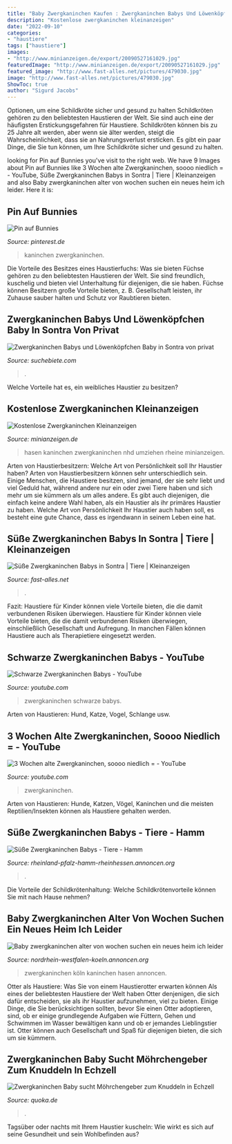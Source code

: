 ```yaml
---
title: "Baby Zwergkaninchen Kaufen : Zwergkaninchen Babys Und Löwenköpfchen Baby In Sontra Von Privat"
description: "Kostenlose zwergkaninchen kleinanzeigen"
date: "2022-09-10"
categories:
- "haustiere"
tags: ["haustiere"]
images:
- "http://www.minianzeigen.de/export/20090527161029.jpg"
featuredImage: "http://www.minianzeigen.de/export/20090527161029.jpg"
featured_image: "http://www.fast-alles.net/pictures/479030.jpg"
image: "http://www.fast-alles.net/pictures/479030.jpg"
ShowToc: true
author: "Sigurd Jacobs"
---
```



Optionen, um eine Schildkröte sicher und gesund zu halten
Schildkröten gehören zu den beliebtesten Haustieren der Welt. Sie sind auch eine der häufigsten Erstickungsgefahren für Haustiere. Schildkröten können bis zu 25 Jahre alt werden, aber wenn sie älter werden, steigt die Wahrscheinlichkeit, dass sie an Nahrungsverlust ersticken. Es gibt ein paar Dinge, die Sie tun können, um Ihre Schildkröte sicher und gesund zu halten.

	

		
looking for Pin auf Bunnies you've visit to the right web. We have 9 Images about Pin auf Bunnies like 3 Wochen alte Zwergkaninchen, soooo niedlich = - YouTube, Süße Zwergkaninchen Babys in Sontra | Tiere | Kleinanzeigen and also Baby zwergkaninchen alter von wochen suchen ein neues heim ich leider. Here it is:
		
    
## Pin Auf Bunnies

<img loading=lazy src="https://i.pinimg.com/736x/83/24/83/83248342de909bf62995cd595417ac60--oberpfalz-ebay-kleinanzeigen.jpg" onerror="this.onerror=null;this.src='https://tse2.mm.bing.net/th?id=OIP.VG1ORIoyCtXrgXftXRLiKQHaHa&amp;pid=15.1';" alt="Pin auf Bunnies">

_Source: pinterest.de_

>kaninchen zwergkaninchen. 

	

Die Vorteile des Besitzes eines Haustierfuchs: Was sie bieten
Füchse gehören zu den beliebtesten Haustieren der Welt. Sie sind freundlich, kuschelig und bieten viel Unterhaltung für diejenigen, die sie haben. Füchse können Besitzern große Vorteile bieten, z. B. Gesellschaft leisten, ihr Zuhause sauber halten und Schutz vor Raubtieren bieten.

    
## Zwergkaninchen Babys Und Löwenköpfchen Baby In Sontra Von Privat

<img loading=lazy src="http://xpic.suchebiete.com/bild_Zwergkaninchen-Babys-Loewenkoepfchen-Baby,2250605,280,0,0,200.jpg" onerror="this.onerror=null;this.src='https://tse3.mm.bing.net/th?id=OIP.5wgYxDDNYAjB1loRs61kUgAAAA&amp;pid=15.1';" alt="Zwergkaninchen Babys und Löwenköpfchen Baby in Sontra von privat">

_Source: suchebiete.com_

>. 

	

Welche Vorteile hat es, ein weibliches Haustier zu besitzen?

    
## Kostenlose Zwergkaninchen Kleinanzeigen

<img loading=lazy src="http://www.minianzeigen.de/export/20090527161029.jpg" onerror="this.onerror=null;this.src='https://tse4.mm.bing.net/th?id=OIP.xoISrJzguupDdicQbK2LcgHaE8&amp;pid=15.1';" alt="Kostenlose Zwergkaninchen Kleinanzeigen">

_Source: minianzeigen.de_

>hasen kaninchen zwergkaninchen nhd umziehen rheine minianzeigen. 

	

Arten von Haustierbesitzern: Welche Art von Persönlichkeit soll Ihr Haustier haben?
Arten von Haustierbesitzern können sehr unterschiedlich sein. Einige Menschen, die Haustiere besitzen, sind jemand, der sie sehr liebt und viel Geduld hat, während andere nur ein oder zwei Tiere haben und sich mehr um sie kümmern als um alles andere. Es gibt auch diejenigen, die einfach keine andere Wahl haben, als ein Haustier als ihr primäres Haustier zu haben. Welche Art von Persönlichkeit Ihr Haustier auch haben soll, es besteht eine gute Chance, dass es irgendwann in seinem Leben eine hat.

    
## Süße Zwergkaninchen Babys In Sontra | Tiere | Kleinanzeigen

<img loading=lazy src="http://www.fast-alles.net/pictures/479030.jpg" onerror="this.onerror=null;this.src='https://tse3.mm.bing.net/th?id=OIP.cTfsfBqCtzjY3RaSZrBTXwHaFj&amp;pid=15.1';" alt="Süße Zwergkaninchen Babys in Sontra | Tiere | Kleinanzeigen">

_Source: fast-alles.net_

>. 

	

Fazit: Haustiere für Kinder können viele Vorteile bieten, die die damit verbundenen Risiken überwiegen.
Haustiere für Kinder können viele Vorteile bieten, die die damit verbundenen Risiken überwiegen, einschließlich Gesellschaft und Aufregung. In manchen Fällen können Haustiere auch als Therapietiere eingesetzt werden.

    
## Schwarze Zwergkaninchen Babys - YouTube

<img loading=lazy src="https://i.ytimg.com/vi/-OToZqedDpE/maxresdefault.jpg" onerror="this.onerror=null;this.src='https://tse2.mm.bing.net/th?id=OIP.yzPB6tnmtQYmFrN405TtsgHaEK&amp;pid=15.1';" alt="Schwarze Zwergkaninchen Babys - YouTube">

_Source: youtube.com_

>zwergkaninchen schwarze babys. 

	

Arten von Haustieren: Hund, Katze, Vogel, Schlange usw.

    
## 3 Wochen Alte Zwergkaninchen, Soooo Niedlich = - YouTube

<img loading=lazy src="https://i.ytimg.com/vi/3eG8GJqBbX4/maxresdefault.jpg" onerror="this.onerror=null;this.src='https://tse2.mm.bing.net/th?id=OIP.TiuslqIFaDcPtnesI7JlzQHaEK&amp;pid=15.1';" alt="3 Wochen alte Zwergkaninchen, soooo niedlich = - YouTube">

_Source: youtube.com_

>zwergkaninchen. 

	

Arten von Haustieren: Hunde, Katzen, Vögel, Kaninchen und die meisten Reptilien/Insekten können als Haustiere gehalten werden.

    
## Süße Zwergkaninchen Babys - Tiere - Hamm

<img loading=lazy src="http://rheinland-pfalz-hamm-rheinhessen.annoncen.org/export/NTQ2YWY5ODBiN2JlYmM0NDZjMTI4MmU4NjJmOWI.jpg" onerror="this.onerror=null;this.src='https://tse1.mm.bing.net/th?id=OIP.dymqjRahjSLI27gJOhUIAQHaFj&amp;pid=15.1';" alt="Süße Zwergkaninchen Babys - Tiere - Hamm">

_Source: rheinland-pfalz-hamm-rheinhessen.annoncen.org_

>. 

	

Die Vorteile der Schildkrötenhaltung: Welche Schildkrötenvorteile können Sie mit nach Hause nehmen?

    
## Baby Zwergkaninchen Alter Von Wochen Suchen Ein Neues Heim Ich Leider

<img loading=lazy src="http://nordrhein-westfalen-koeln.annoncen.org/export/OWQ4NzQxODc2YzMxNjBmZTg2MGExM2U5OGZlMjg.jpg" onerror="this.onerror=null;this.src='https://tse1.mm.bing.net/th?id=OIP.gaQgSwdSfrj_f5loEj8hlAHaFj&amp;pid=15.1';" alt="Baby zwergkaninchen alter von wochen suchen ein neues heim ich leider">

_Source: nordrhein-westfalen-koeln.annoncen.org_

>zwergkaninchen köln kaninchen hasen annoncen. 

	

Otter als Haustiere: Was Sie von einem Haustierotter erwarten können
Als eines der beliebtesten Haustiere der Welt haben Otter denjenigen, die sich dafür entscheiden, sie als ihr Haustier aufzunehmen, viel zu bieten. Einige Dinge, die Sie berücksichtigen sollten, bevor Sie einen Otter adoptieren, sind, ob er einige grundlegende Aufgaben wie Füttern, Gehen und Schwimmen im Wasser bewältigen kann und ob er jemandes Lieblingstier ist. Otter können auch Gesellschaft und Spaß für diejenigen bieten, die sich um sie kümmern.

    
## Zwergkaninchen Baby Sucht Möhrchengeber Zum Knuddeln In Echzell

<img loading=lazy src="http://bild0.qimage.de/zwergkaninchen-baby-sucht-foto-bild-117257000.jpg" onerror="this.onerror=null;this.src='https://tse4.mm.bing.net/th?id=OIP.uxysDWFrzppxckXMNtAsBgHaK6&amp;pid=15.1';" alt="Zwergkaninchen Baby sucht Möhrchengeber zum Knuddeln in Echzell">

_Source: quoka.de_

>. 

	

Tagsüber oder nachts mit Ihrem Haustier kuscheln: Wie wirkt es sich auf seine Gesundheit und sein Wohlbefinden aus?

